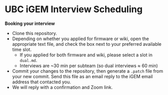 # UBC iGEM Interview Scheduling

**Booking your interview**
- Clone this repository.
- Depending on whether you applied for firmware or wiki, open the appropriate text file, and check the box next to your preferred available time slot.
    - If you applied for both firmware and wiki, please select a slot in `dual.md`.
    - Interviews are ~30 min per subteam (so dual interviews ≈ 60 min)
- Commit your changes to the repository, then generate a `.patch` file from your new commit. Send this file as an email reply to the iGEM email address that contacted you.
- We will reply with a confirmation and Zoom link.
